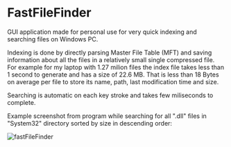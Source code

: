 # FastFileFinder

GUI application made for personal use for very quick indexing and searching files on Windows PC.

Indexing is done by directly parsing Master File Table (MFT) and saving information about all the files in a relatively small single compressed file.  
For example for my laptop with 1.27 milion files the index file takes less than 1 second to generate and has a size of 22.6 MB. That is less than 18 Bytes on average per file to store its name, path, last modification time and size.

Searching is automatic on each key stroke and takes few miliseconds to complete.

Example screenshot from program while searching for all ".dll" files in "System32" directory sorted by size in descending order:

![fastFileFinder](https://github.com/user-attachments/assets/6592e6d2-45f4-4c74-b084-da87b5fceb45)

